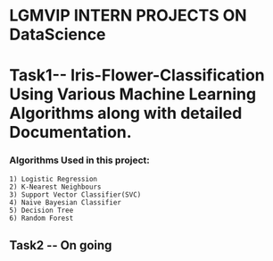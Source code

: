 # LGMVIP INTERN PROJECTS ON DataScience

# Task1-- Iris-Flower-Classification Using Various Machine Learning Algorithms along with detailed Documentation.
### Algorithms Used in this project:

    1) Logistic Regression   
    2) K-Nearest Neighbours   
    3) Support Vector Classifier(SVC)    
    4) Naive Bayesian Classifier    
    5) Decision Tree  
    6) Random Forest


## Task2 -- On going
